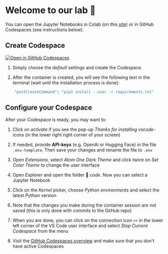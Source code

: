# Welcome to our lab 👋

You can open the Jupyter Notebooks in Colab (on this [site](https://kirenz.github.io/lab-prompt/slide.html)) or in GitHub Codespaces (see instructions below).

## Create Codespace


[![Open in GitHub Codespaces](https://github.com/codespaces/badge.svg)](https://codespaces.new/kirenz/lab-prompt?quickstart=1)

1. Simply choose the *default* settings and create the Codespace.

2. After the container is created, you will see the following text in the terminal (wait until the installation process is done):

```bash
	"postCreateCommand": "pip3 install --user -r requirements.txt"
```


## Configure your Codespace

After your Codespace is ready, you may want to: 

1. Click on *activate* if you see the pop-up *Thanks for installing vscode-icons* (in the lower right right corner of your screen)

2. If needed, provide **API-keys** (e.g. OpenAi or Hugging Face) in the file `.env-template`. Then save your changes and rename the file to `.env`

3. Open *Extensions*, select *Atom One Dark Theme* and click twice on *Set Color Theme* to change the user interface

4. Open *Explorer* and open the folder 📂 *code*. Now you can select a Jupyter Notebook

5. Click on the *Kernel* picker, choose *Python environments* and select the latest Python version 

6. Note that the changes you make during the container session are not saved (this is only done with commits to the GitHub repo)

7. When you are done, you can click on the connection icon `><` in the lower left corner of the VS Code user interface and select *Stop Current Codespace* from the menu

8. Visit the [GitHub Codespaces overview](https://github.com/codespaces) and make sure that you don't have active Codespaces

